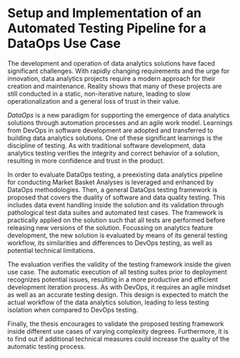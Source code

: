 # Setup and Implementation of an Automated Testing Pipeline for a DataOps Use Case

The development and operation of data analytics solutions have faced significant challenges. With rapidly changing requirements and the urge for innovation, data analytics projects require a modern approach for their creation and maintenance. Reality shows that many of these projects are still conducted in a static, non-iterative nature, leading to slow operationalization and a general loss of trust in their value.

*DataOps* is a new paradigm for supporting the emergence of data analytics solutions through automation processes and an agile work model. Learnings from DevOps in software development are adopted and transferred to building data analytics solutions. One of these significant learnings is the discipline of testing. As with traditional software development, data analytics testing verifies the integrity and correct behavior of a solution, resulting in more confidence and trust in the product.

In order to evaluate DataOps testing, a preexisting data analytics pipeline for conducting Market Basket Analyses is leveraged and enhanced by DataOps methodologies. Then, a general DataOps testing framework is proposed that covers the duality of software and data quality testing. This includes data event handling inside the solution and its validation through pathological test data suites and automated test cases. The framework is practically applied on the solution such that all tests are performed before releasing new versions of the solution. Focussing on analytics feature development, the new solution is evaluated by means of its general testing workflow, its similarities and differences to DevOps testing, as well as potential technical limitations.

The evaluation verifies the validity of the testing framework inside the given use case. The automatic execution of all testing suites prior to deployment recognizes potential issues, resulting in a more productive and efficient development iteration process. As with DevOps, it requires an agile mindset as well as an accurate testing design. This design is expected to match the actual workflow of the data analytics solution, leading to less testing isolation when compared to DevOps testing.

Finally, the thesis encourages to validate the proposed testing framework inside different use cases of varying complexity degrees. Furthermore, it is to find out if additional technical measures could increase the quality of the automatic testing process.
